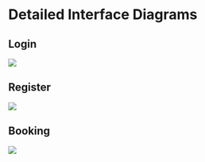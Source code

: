 Detailed Interface Diagrams
===========================

Login
-----
<img src="http://i.imgur.com/AsKp4TP.png" />

Register
--------
<img src="http://i.imgur.com/9tPva1T.png" />

Booking
-------
<img src="http://i.imgur.com/zBheoKm.png" />

